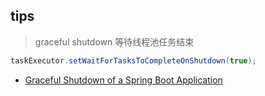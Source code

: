 
## tips

> graceful shutdown 等待线程池任务结束

```java
taskExecutor.setWaitForTasksToCompleteOnShutdown(true);
```

- [Graceful Shutdown of a Spring Boot Application](https://www.baeldung.com/spring-boot-graceful-shutdown)